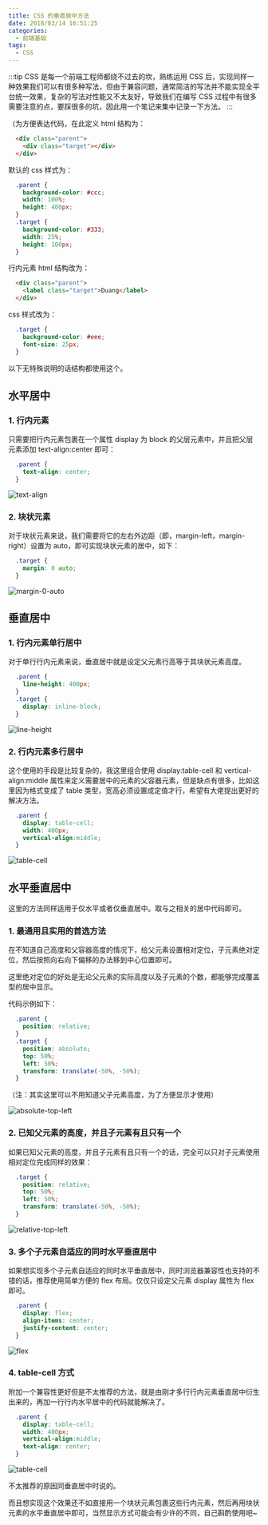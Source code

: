 ```yaml
---
title: CSS 的垂直居中方法
date: 2018/03/14 16:51:25
categories: 
  - 前端基础
tags: 
  - CSS
---
```


:::tip
CSS 是每一个前端工程师都绕不过去的坎，熟练运用 CSS 后，实现同样一种效果我们可以有很多种写法，但由于兼容问题，通常简洁的写法并不能实现全平台统一效果，复杂的写法对性能又不太友好，导致我们在编写 CSS 过程中有很多需要注意的点，要踩很多的坑，因此用一个笔记来集中记录一下方法。
:::

<!-- more -->

（为方便表达代码，在此定义 html 结构为：

```html
  <div class="parent">
    <div class="target"></div>
  </div>
```

默认的 css 样式为：

```css
  .parent {
    background-color: #ccc;
    width: 100%;
    height: 400px;
  }
  .target {
    background-color: #333;
    width: 25%;
    height: 100px;
  }
```

行内元素 html 结构改为：

```html
  <div class="parent">
    <label class="target">Duang</label>
  </div>
```

css 样式改为：

```css
  .target {
    background-color: #eee;
    font-size: 25px;
  }
```

以下无特殊说明的话结构都使用这个。

## 水平居中

### 1. 行内元素

只需要把行内元素包裹在一个属性 display 为 block 的父层元素中，并且把父层元素添加 text-align:center 即可：

```css
  .parent {
    text-align: center;
  }
```

![text-align](https://cdn.jsdelivr.net/gh/realDuang/blog-storage/images/20200713145226.png)

### 2. 块状元素

对于块状元素来说，我们需要将它的左右外边距（即，margin-left，margin-right）设置为 auto，即可实现块状元素的居中，如下：

```css
  .target {
    margin: 0 auto;
  }
```

![margin-0-auto](https://cdn.jsdelivr.net/gh/realDuang/blog-storage/images/20200713144819.png)

## 垂直居中

### 1. 行内元素单行居中

对于单行行内元素来说，垂直居中就是设定父元素行高等于其块状元素高度。

```css
  .parent {
    line-height: 400px;
  }
  .target {
    display: inline-block;
  }
```

![line-height](https://cdn.jsdelivr.net/gh/realDuang/blog-storage/images/20200715165311.png)

### 2. 行内元素多行居中

这个使用的手段是比较复杂的，我这里组合使用 display:table-cell 和 vertical-align:middle 属性来定义需要居中的元素的父容器元素，但是缺点有很多，比如这里因为格式变成了 table 类型，宽高必须设置成定值才行，希望有大佬提出更好的解决方法。

```css
  .parent {
    display: table-cell;
    width: 400px;
    vertical-align:middle;
  }
```

![table-cell](https://cdn.jsdelivr.net/gh/realDuang/blog-storage/images/20200715165348.png)

## 水平垂直居中

这里的方法同样适用于仅水平或者仅垂直居中。取与之相关的居中代码即可。

### 1. 最通用且实用的首选方法

在不知道自己高度和父容器高度的情况下，给父元素设置相对定位，子元素绝对定位，然后按照向右向下偏移的办法移到中心位置即可。

这里绝对定位的好处是无论父元素的实际高度以及子元素的个数，都能够完成覆盖型的居中显示。

代码示例如下：

```css
  .parent {
    position: relative;
  }
  .target {
    position: absolute;
    top: 50%;
    left: 50%;
    transform: translate(-50%, -50%);
  }
```

（注：其实这里可以不用知道父子元素高度，为了方便显示才使用）

![absolute-top-left](https://cdn.jsdelivr.net/gh/realDuang/blog-storage/images/20200715165411.png)

### 2. 已知父元素的高度，并且子元素有且只有一个

如果已知父元素的高度，并且子元素有且只有一个的话，完全可以只对子元素使用相对定位完成同样的效果：

```css
  .target {
    position: relative;
    top: 50%;
    left: 50%;
    transform: translate(-50%, -50%);
  }
```

![relative-top-left](https://cdn.jsdelivr.net/gh/realDuang/blog-storage/images/20200715165411.png)

### 3. 多个子元素自适应的同时水平垂直居中

如果想实现多个子元素自适应的同时水平垂直居中，同时浏览器兼容性也支持的不错的话，推荐使用简单方便的 flex 布局。仅仅只设定父元素 display 属性为 flex 即可。

```css
  .parent {
    display: flex;
    align-items: center;
    justify-content: center;
  }
```

![flex](https://cdn.jsdelivr.net/gh/realDuang/blog-storage/images/20200715165507.png)

### 4. table-cell 方式

附加一个兼容性更好但是不太推荐的方法，就是由刚才多行行内元素垂直居中衍生出来的，再加一行行内水平居中的代码就能解决了。

```css
  .parent {
    display: table-cell;
    width: 400px;
    vertical-align:middle;
    text-align: center;
  }
```

![table-cell](https://cdn.jsdelivr.net/gh/realDuang/blog-storage/images/20200715165534.png)

不太推荐的原因同垂直居中时说的。

而且想实现这个效果还不如直接用一个块状元素包裹这些行内元素，然后再用块状元素的水平垂直居中即可，当然显示方式可能会有少许的不同，自己斟酌使用吧~
